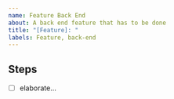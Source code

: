 ```yaml
---
name: Feature Back End
about: A back end feature that has to be done
title: "[Feature]: "
labels: Feature, back-end
---
```


## Steps
- [ ] elaborate...